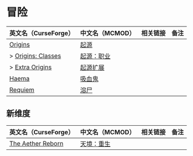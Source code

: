 # 冒险

| 英文名（CurseForge）                                                               | 中文名（MCMOD）                                    | 相关链接 | 备注 |
| ---------------------------------------------------------------------------------- | -------------------------------------------------- | -------- | ---- |
| [Origins](https://www.curseforge.com/minecraft/mc-mods/origins)                    | [起源](https://www.mcmod.cn/class/3111.html)       |          |      |
| > [Origins: Classes](https://www.curseforge.com/minecraft/mc-mods/origins-classes) | [起源：职业](https://www.mcmod.cn/class/3134.html) |          |      |
| > [Extra Origins](https://www.curseforge.com/minecraft/mc-mods/extra-origins)      | [起源扩展](https://www.mcmod.cn/class/3117.html)   |          |      |
| [Haema](https://www.curseforge.com/minecraft/mc-mods/haema)                        | [吸血鬼](https://www.mcmod.cn/class/2836.html)     |          |      |
| [Requiem](https://www.curseforge.com/minecraft/mc-mods/requiem)                    | [溶尸](https://www.mcmod.cn/class/1150.html)       |          |      |

## 新维度

| 英文名（CurseForge）                                                                                                | 中文名（MCMOD）                                      | 相关链接 | 备注 |
| ------------------------------------------------------------------------------------------------------------------- | ---------------------------------------------------- | -------- | ---- |
| [The Aether Reborn](https://www.curseforge.com/minecraft/mc-mods/aether)                                            | [天境：重生](https://www.mcmod.cn/class/3670.html)   |          |      |
